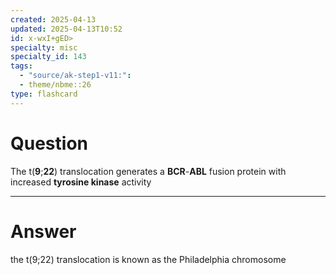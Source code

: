 ```yaml
---
created: 2025-04-13
updated: 2025-04-13T10:52
id: x-wxI+gED>
specialty: misc
specialty_id: 143
tags:
  - "source/ak-step1-v11:": 
  - theme/nbme::26
type: flashcard
---
```


# Question
The t(**9**;**22**) translocation generates a **BCR**-**ABL** fusion protein with increased **tyrosine kinase** activity

---

# Answer
the t(9;22) translocation is known as the Philadelphia chromosome